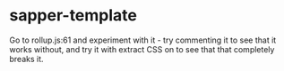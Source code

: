 # sapper-template

Go to rollup.js:61 and experiment with it - try commenting it to see that it works without, and try it with extract CSS on to see that that completely breaks it.
